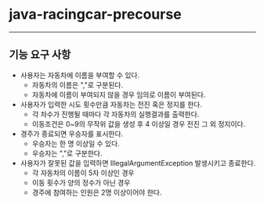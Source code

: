 # java-racingcar-precourse

---

## 기능 요구 사항 

- 사용자는 자동차에 이름을 부여할 수 있다.
  - 자동차의 이름은 ","로 구분된다.
  - 자동차에 이름이 부여되지 않을 경우 임의로 이름이 부여된다.
- 사용자가 입력한 시도 횟수만큼 자동차는 전진 혹은 정지를 한다.
  - 각 차수가 진행될 때마다 각 자동차의 실행결과를 출력한다.
  - 이동조건은 0~9의 무작위 값을 생성 후 4 이상일 경우 전진 그 외 정지이다.
- 경주가 종료되면 우승자를 표시한다.
  - 우승자는 한 명 이상일 수 있다.
  - 우승자는 ","로 구분한다.
- 사용자가 잘못된 값을 입력하면 IllegalArgumentException 발생시키고 종료한다.
  - 각 자동차의 이름이 5자 이상인 경우
  - 이동 횟수가 양의 정수가 아닌 경우
  - 경주에 참여하는 인원은 2명 이상이어야 한다.